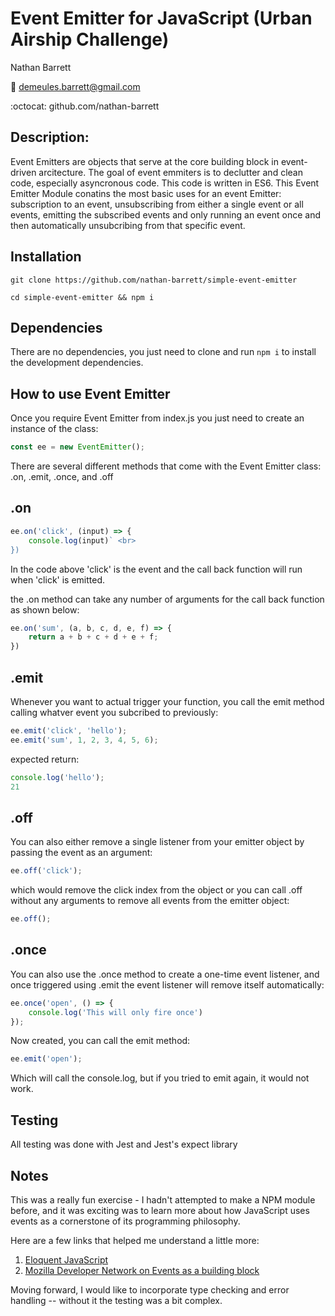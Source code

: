 # Event Emitter for JavaScript (Urban Airship Challenge)
Nathan Barrett

:email: demeules.barrett@gmail.com

:octocat: github.com/nathan-barrett 

## Description:

Event Emitters are objects that serve at the core building block in event-driven arcitecture. The goal of event emmiters is to declutter and clean code, especially asyncronous code. This code is written in ES6. This Event Emitter Module conatins the most basic uses for an event Emitter: subscription to an event, unsubscribing from either a single event or all events, emitting the subscribed events and only running an event once and then automatically unsubcribing from that specific event.

## Installation
```
git clone https://github.com/nathan-barrett/simple-event-emitter

cd simple-event-emitter && npm i
```

## Dependencies

There are no dependencies, you just need to clone and run `npm i` to install the development dependencies.

## How to use Event Emitter

Once you require Event Emitter from index.js you just need to create an instance of the class:
``` js
const ee = new EventEmitter();
```
There are several different methods that come with the Event Emitter class: .on, .emit, .once, and  .off

## .on
```js
ee.on('click', (input) => {
    console.log(input)` <br>
})
```
In the code above 'click' is the event and the call back function will run when 'click' is emitted. 

the .on method can take any number of arguments for the call back function as shown below:

```js
ee.on('sum', (a, b, c, d, e, f) => {
    return a + b + c + d + e + f;
})
```
## .emit
Whenever you want to actual trigger your function, you call the emit method calling whatver event you subcribed to previously:
```js
ee.emit('click', 'hello');
ee.emit('sum', 1, 2, 3, 4, 5, 6);
```
expected return: 
```js
console.log('hello');
21
```
## .off
You can also either remove a single listener from your emitter object by passing the event as an argument:
```js
ee.off('click');
```
which would remove the click index from the object or you can call .off without any arguments to remove all events from the emitter object:
```js
ee.off();
```
## .once
You can also use the .once method to create a one-time event listener, and once triggered using .emit the event listener will remove itself automatically:
```js
ee.once('open', () => {
    console.log('This will only fire once')
});
```
Now created, you can call the emit method:
```js
ee.emit('open');
```
Which will call the console.log, but if you tried to emit again, it would not work.

## Testing
All testing was done with Jest and Jest's expect library

## Notes
This was a really fun exercise - I hadn't attempted to make a NPM module before, and it was exciting was to learn more about how JavaScript uses events as a cornerstone of its programming philosophy. 

Here are a few links that helped me understand a little more:

1. [Eloquent JavaScript](https://eloquentjavascript.net/15_event.html)
2. [Mozilla Developer Network on Events as a building block](https://developer.mozilla.org/en-US/docs/Learn/JavaScript/Building_blocks/Events)

Moving forward, I would like to incorporate type checking and error handling -- without it the testing was a bit complex.